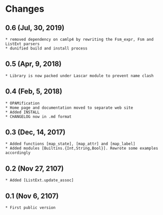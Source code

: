 # Changes

## 0.6 (Jul, 30, 2019)
    * removed dependency on camlp4 by rewriting the Fsm_expr, Fsm and ListExt parsers
    * dunified build and install process
    
## 0.5 (Apr, 9, 2018)
	* Library is now packed under Lascar module to prevent name clash
    
## 0.4 (Feb, 5, 2018)
	* OPAMification
	* Home page and documentation moved to separate web site
	* Added INSTALL
	* CHANGELOG now in .md format
	
## 0.3 (Dec, 14, 2017)
	* Added functions [map_state], [map_attr] and [map_label]
	* Added modules [Builtins.{Int,String,Bool}]. Rewrote some examples accordingly
	
## 0.2 (Nov 27, 2107)
    * Added [ListExt.update_assoc]
	
## 0.1 (Nov 6, 2107)
    * First public version
